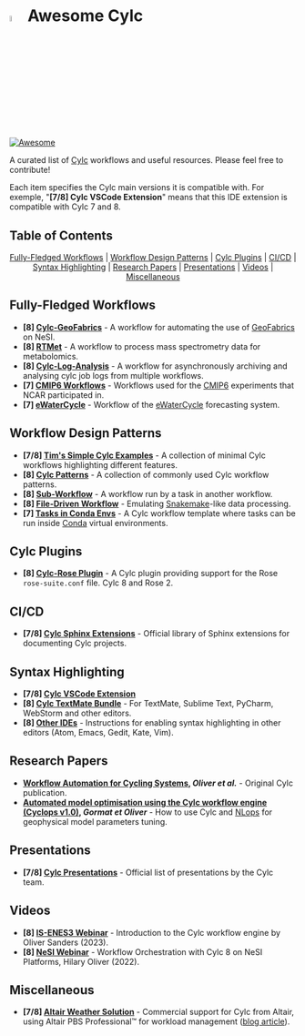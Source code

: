 # <img src="https://github.com/elliotfontaine/awesome-cylc/assets/92150839/1536672f-0fab-4d93-8a66-a4daa1d6cd53" alt="Cylc Logo" width=5% height=5%> Awesome Cylc
[![Awesome](https://awesome.re/badge.svg)](https://awesome.re)

A curated list of [Cylc](https://cylc.github.io/) workflows and useful resources. Please feel free to contribute!

Each item specifies the Cylc main versions it is compatible with. For exemple, "**[7/8] Cylc VSCode Extension**" means that this IDE extension is compatible with Cylc 7 and 8.

<!-- START doctoc generated TOC please keep comment here to allow auto update -->
<!-- DON'T EDIT THIS SECTION, INSTEAD RE-RUN doctoc TO UPDATE -->
## Table of Contents

<p align="center">
<a href="#fully-fledged-workflows">Fully-Fledged Workflows</a>
<span>|</span>
<a href="#workflow-design-patterns">Workflow Design Patterns</a>
<span>|</span>
<a href="#cylc-plugins">Cylc Plugins</a>
<span>|</span>
<a href="#cicd">CI/CD</a>
<span>|</span>
<a href="#syntax-highlighting">Syntax Highlighting</a>
<span>|</span>
<a href="#research-papers">Research Papers</a>
<span>|</span>
<a href="#presentations">Presentations</a>
<span>|</span>
<a href="#videos">Videos</a>
<span>|</span>
<a href="#miscellaneous">Miscellaneous</a>
</p>

<!-- END doctoc generated TOC please keep comment here to allow auto update -->

## Fully-Fledged Workflows
- **[8] [Cylc-GeoFabrics](https://github.com/rosepearson/cylc-geofabrics)** - A workflow for automating the use of [GeoFabrics](https://github.com/rosepearson/GeoFabrics) on NeSI.
- **[8] [RTMet](https://github.com/MetaboHUB-MetaToul-FluxoMet/RTMet)** - A workflow to process mass spectrometry data for metabolomics.
- **[8] [Cylc-Log-Analysis](https://github.com/aosprey/cylc-log-analysis)** - A workflow for asynchronously archiving and analysing cylc job logs from multiple workflows.
- **[7] [CMIP6 Workflows](https://github.com/NCAR/CESM_CMIP6_Cylc_Suites)** - Workflows used for the [CMIP6](http://doi.org/10.5194/gmd-13-5567-2020) experiments that NCAR participated in.
- **[7] [eWaterCycle](https://github.com/eWaterCycle/ewatercycle-forecast)** - Workflow of the [eWaterCycle](https://www.ewatercycle.org/) forecasting system.

## Workflow Design Patterns
- **[7/8] [Tim's Simple Cylc Examples](https://github.com/wxtim/workflows)** - A collection of minimal Cylc workflows highlighting different features.
- **[8] [Cylc Patterns](https://github.com/pletzer/cylc_patterns)** - A collection of commonly used Cylc workflow patterns.
- **[8] [Sub-Workflow](https://github.com/hjoliver/cylc-subwf-example)** - A workflow run by a task in another workflow.
- **[8] [File-Driven Workflow](https://github.com/hjoliver/cylc-filedriven-example)** - Emulating [Snakemake](https://snakemake.github.io/)-like data processing.
- **[7] [Tasks in Conda Envs](https://github.com/matthewrmshin/cylc-workflow-conda)** - A Cylc workflow template where tasks can be run inside [Conda](https://github.com/conda/conda) virtual environments.

## Cylc Plugins
- **[8] [Cylc-Rose Plugin](https://github.com/cylc/cylc-rose)** - A Cylc plugin providing support for the Rose `rose-suite.conf` file. Cylc 8 and Rose 2.

## CI/CD
- **[7/8] [Cylc Sphinx Extensions](https://cylc.github.io/cylc-sphinx-extensions/)** - Official library of Sphinx extensions for documenting Cylc projects.

## Syntax Highlighting
- **[7/8] [Cylc VSCode Extension](https://marketplace.visualstudio.com/items?itemName=cylc.vscode-cylc)**
- **[8] [Cylc TextMate Bundle](https://github.com/cylc/Cylc.tmbundle)** - For TextMate, Sublime Text, PyCharm, WebStorm and other editors.
- **[8] [Other IDEs](https://cylc.github.io/cylc-doc/latest/html/user-guide/writing-workflows/configuration.html#syntax-highlighting-for-workflow-configuration)** - Instructions for enabling syntax highlighting in other editors (Atom, Emacs, Gedit, Kate, Vim).

## Research Papers
- **[Workflow Automation for Cycling Systems](https://doi.org/10.1109/MCSE.2019.2906593), *Oliver et al.*** - Original Cylc publication.
- **[Automated model optimisation using the Cylc workflow engine (Cyclops v1.0)](https://doi.org/10.5194/gmd-11-2153-2018), *Gormat et Oliver*** - How to use Cylc and [NLops](https://nlopt.readthedocs.io/en/latest/) for geophysical model parameters tuning.

## Presentations
- **[7/8] [Cylc Presentations](https://cylc.github.io/cylc-presentations/)** - Official list of presentations by the Cylc team.

## Videos
- **[8] [IS-ENES3 Webinar](https://youtu.be/MHC-PCuy_94?feature=shared)** - Introduction to the Cylc workflow engine by Oliver Sanders (2023).
- **[8] [NeSI Webinar](https://youtu.be/lYTEWn4mncE?feature=shared)** - Workflow Orchestration with Cylc 8 on NeSI Platforms, Hilary Oliver (2022).

## Miscellaneous
- **[7/8] [Altair Weather Solution](https://web.altair.com/en/cylc-weather-solution)** - Commercial support for Cylc from Altair, using Altair PBS Professional™ for workload management ([blog article](https://altair.com/blog/articles/Cylc-Altair-s-PBS-Professional-x2122-Power-Weather-Modeling-at-Australia-s-Bureau-of-Meteorology)).

